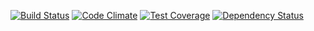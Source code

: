 [![Build Status](https://img.shields.io/travis/thegcat/oskiosk.svg?style=flat)](https://travis-ci.org/thegcat/oskiosk)
[![Code Climate](https://img.shields.io/codeclimate/github/thegcat/oskiosk.svg?style=flat)](https://codeclimate.com/github/thegcat/oskiosk)
[![Test Coverage](https://img.shields.io/codeclimate/coverage/github/thegcat/oskiosk.svg?style=flat)](https://codeclimate.com/github/thegcat/oskiosk)
[![Dependency Status](https://img.shields.io/gemnasium/thegcat/oskiosk.svg?style=flat)](https://gemnasium.com/thegcat/oskiosk)
